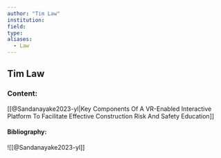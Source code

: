 ```yaml
---
author: "Tim Law"
institution:
field:
type:
aliases:
  - Law
---
```


## Tim Law

### Content:
[[@Sandanayake2023-yl|Key Components Of A VR-Enabled Interactive Platform To Facilitate Effective Construction Risk And Safety Education]]

#### Bibliography:

![[@Sandanayake2023-yl]]